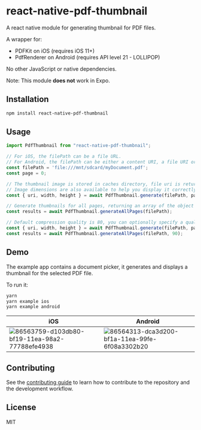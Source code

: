 # react-native-pdf-thumbnail

A react native module for generating thumbnail for PDF files.

A wrapper for:
- PDFKit on iOS (requires iOS 11+)
- PdfRenderer on Android (requires API level 21 - LOLLIPOP)

No other JavaScript or native dependencies.

Note: This module **does not** work in Expo.

## Installation

```sh
npm install react-native-pdf-thumbnail
```

## Usage

```js
import PdfThumbnail from "react-native-pdf-thumbnail";

// For iOS, the filePath can be a file URL.
// For Android, the filePath can be either a content URI, a file URI or an absolute path.
const filePath = 'file:///mnt/sdcard/myDocument.pdf';
const page = 0;

// The thumbnail image is stored in caches directory, file uri is returned.
// Image dimensions are also available to help you display it correctly.
const { uri, width, height } = await PdfThumbnail.generate(filePath, page);

// Generate thumbnails for all pages, returning an array of the object above.
const results = await PdfThumbnail.generateAllPages(filePath);

// Default compression quality is 80, you can optionally specify a quality between 0 and 100.
const { uri, width, height } = await PdfThumbnail.generate(filePath, page, 95);
const results = await PdfThumbnail.generateAllPages(filePath, 90);
```

## Demo

The example app contains a document picker, it generates and displays a thumbnail for the selected PDF file.

To run it:
```sh
yarn
yarn example ios
yarn example android
```

iOS | Android
------- | ---
![86563759-d103db80-bf19-11ea-98a2-77788efe4938](https://user-images.githubusercontent.com/3325682/86644851-bfaae580-bf92-11ea-8b2b-f065784b3425.png) | ![86564313-dca3d200-bf1a-11ea-99fe-6f08a3302b20](https://user-images.githubusercontent.com/3325682/86644858-c174a900-bf92-11ea-8a01-79476b1050a1.png)

## Contributing

See the [contributing guide](CONTRIBUTING.md) to learn how to contribute to the repository and the development workflow.

## License

MIT
